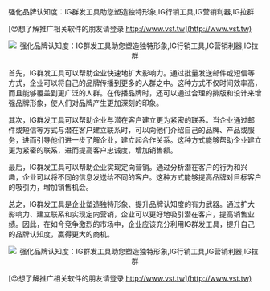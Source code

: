 强化品牌认知度：IG群发工具助您塑造独特形象,IG行销工具,IG营销利器,IG拉群

[😍想了解推广相关软件的朋友请登录 http://www.vst.tw](http://www.vst.tw)

 <center><img src="https://vst.tw/MP4/tuiguang/png/0.png" alt="强化品牌认知度：IG群发工具助您塑造独特形象,IG行销工具,IG营销利器,IG拉群"></center>

首先，IG群发工具可以帮助企业快速地扩大影响力。通过批量发送邮件或短信等方式，企业可以将自己的品牌传播到更多的人群之中。这种方式不仅时间效率高，而且能够覆盖到更广泛的人群。在传播品牌时，还可以通过合理的排版和设计来增强品牌形象，使人们对品牌产生更加深刻的印象。

其次，IG群发工具可以帮助企业与潜在客户建立更为紧密的联系。当企业通过邮件或短信等方式与潜在客户建立联系时，可以向他们介绍自己的品牌、产品或服务，进而引导他们进一步了解企业，建立起合作关系。这种方式能够帮助企业建立更为紧密的联系，进而提高客户忠诚度，增加销售额。

最后，IG群发工具可以帮助企业实现定向营销。通过分析潜在客户的行为和兴趣，企业可以将不同的信息发送给不同的客户。这种方式能够提高品牌对目标客户的吸引力，增加销售机会。

总之，IG群发工具是企业塑造独特形象、提升品牌认知度的有力武器。通过扩大影响力、建立联系和实现定向营销，企业可以更好地吸引潜在客户，提高销售业绩。因此，在如今竞争激烈的市场中，企业应该充分利用IG群发工具，提升自己的品牌认知度，赢得更大的商机。

 <center><img src="https://vst.tw/MP4/tuiguang/png/7.png" alt="强化品牌认知度：IG群发工具助您塑造独特形象,IG行销工具,IG营销利器,IG拉群"></center>

[😍想了解推广相关软件的朋友请登录 http://www.vst.tw](http://www.vst.tw)



